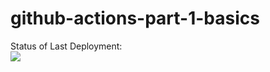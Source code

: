 # github-actions-part-1-basics


Status of Last Deployment:<br>
<img src="https://github.com/andretool/github-actions-part-1-basics/workflows/MyGitHubActions/badge.svg?branch=master"><br>
